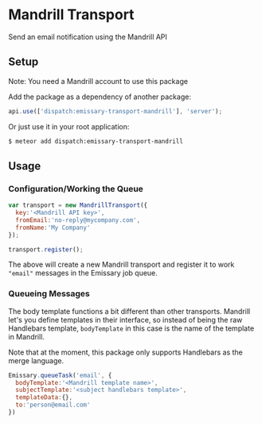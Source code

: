 Mandrill Transport
===============

Send an email notification using the Mandrill API

## Setup
Note: You need a Mandrill account to use this package

Add the package as a dependency of another package:

```javascript
api.use(['dispatch:emissary-transport-mandrill'], 'server');
```

Or just use it in your root application:

```bash
$ meteor add dispatch:emissary-transport-mandrill
```

## Usage

### Configuration/Working the Queue
```javascript
var transport = new MandrillTransport({
  key:'<Mandrill API key>',
  fromEmail:'no-reply@mycompany.com',
  fromName:'My Company'
});

transport.register();
```

The above will create a new Mandrill transport and register it to work `"email"` messages in the Emissary job queue. 

### Queueing Messages
The body template functions a bit different than other transports. Mandrill let's you define templates in their interface, so instead of being the raw Handlebars template, `bodyTemplate` in this case is the name of the template in Mandrill.

Note that at the moment, this package only supports Handlebars as the merge language.

```javascript
Emissary.queueTask('email', {
  bodyTemplate:'<Mandrill template name>',
  subjectTemplate:'<subject handlebars template>',
  templateData:{},
  to:'person@email.com'
})
```
